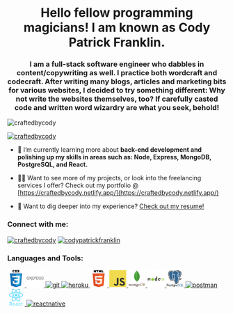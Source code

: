 <h1 align="center">Hello fellow programming magicians! I am known as Cody Patrick Franklin.</h1>
<h3 align="center">I am a full-stack software engineer who dabbles in content/copywriting as well. I practice both wordcraft and codecraft. After writing many blogs, articles and marketing bits for various websites, I decided to try something different: Why not write the websites themselves, too? If carefully casted code and written word wizardry are what you seek, behold!</h3>

<p align="left"> <img src="https://komarev.com/ghpvc/?username=craftedbycody&label=Profile%20views&color=0e75b6&style=flat" alt="craftedbycody" /> </p>

<p align="left"> <a href="https://twitter.com/craftedbycody" target="blank"><img src="https://img.shields.io/twitter/follow/craftedbycody?logo=twitter&style=for-the-badge" alt="craftedbycody" /></a> </p>

- 🌱 I’m currently learning more about **back-end development and polishing up my skills in areas such as: Node, Express, MongoDB, PostgreSQL, and React.**

- 👨‍💻 Want to see more of my projects, or look into the freelancing services I offer? Check out my portfolio @ [https://craftedbycody.netlify.app/](https://craftedbycody.netlify.app/)

- 📄 Want to dig deeper into my experience? [Check out my resume!](https://docs.google.com/document/d/1ZhIkak4zQVgQOzcfo4zoysLCUd-1aO4A/edit?usp=sharing&ouid=108223413109561243745&rtpof=true&sd=true)

<h3 align="left">Connect with me:</h3>
<p align="left">
<a href="https://twitter.com/craftedbycody" target="blank"><img align="center" src="https://raw.githubusercontent.com/rahuldkjain/github-profile-readme-generator/master/src/images/icons/Social/twitter.svg" alt="craftedbycody" height="30" width="40" /></a>
<a href="https://linkedin.com/in/codypatrickfranklin" target="blank"><img align="center" src="https://raw.githubusercontent.com/rahuldkjain/github-profile-readme-generator/master/src/images/icons/Social/linked-in-alt.svg" alt="codypatrickfranklin" height="30" width="40" /></a>
</p>

<h3 align="left">Languages and Tools:</h3>
<p align="left"> <a href="https://www.w3schools.com/css/" target="_blank" rel="noreferrer"> <img src="https://raw.githubusercontent.com/devicons/devicon/master/icons/css3/css3-original-wordmark.svg" alt="css3" width="40" height="40"/> </a> <a href="https://expressjs.com" target="_blank" rel="noreferrer"> <img src="https://raw.githubusercontent.com/devicons/devicon/master/icons/express/express-original-wordmark.svg" alt="express" width="40" height="40"/> </a> <a href="https://git-scm.com/" target="_blank" rel="noreferrer"> <img src="https://www.vectorlogo.zone/logos/git-scm/git-scm-icon.svg" alt="git" width="40" height="40"/> </a> <a href="https://heroku.com" target="_blank" rel="noreferrer"> <img src="https://www.vectorlogo.zone/logos/heroku/heroku-icon.svg" alt="heroku" width="40" height="40"/> </a> <a href="https://www.w3.org/html/" target="_blank" rel="noreferrer"> <img src="https://raw.githubusercontent.com/devicons/devicon/master/icons/html5/html5-original-wordmark.svg" alt="html5" width="40" height="40"/> </a> <a href="https://developer.mozilla.org/en-US/docs/Web/JavaScript" target="_blank" rel="noreferrer"> <img src="https://raw.githubusercontent.com/devicons/devicon/master/icons/javascript/javascript-original.svg" alt="javascript" width="40" height="40"/> </a> <a href="https://www.mongodb.com/" target="_blank" rel="noreferrer"> <img src="https://raw.githubusercontent.com/devicons/devicon/master/icons/mongodb/mongodb-original-wordmark.svg" alt="mongodb" width="40" height="40"/> </a> <a href="https://nodejs.org" target="_blank" rel="noreferrer"> <img src="https://raw.githubusercontent.com/devicons/devicon/master/icons/nodejs/nodejs-original-wordmark.svg" alt="nodejs" width="40" height="40"/> </a> <a href="https://www.postgresql.org" target="_blank" rel="noreferrer"> <img src="https://raw.githubusercontent.com/devicons/devicon/master/icons/postgresql/postgresql-original-wordmark.svg" alt="postgresql" width="40" height="40"/> </a> <a href="https://postman.com" target="_blank" rel="noreferrer"> <img src="https://www.vectorlogo.zone/logos/getpostman/getpostman-icon.svg" alt="postman" width="40" height="40"/> </a> <a href="https://reactjs.org/" target="_blank" rel="noreferrer"> <img src="https://raw.githubusercontent.com/devicons/devicon/master/icons/react/react-original-wordmark.svg" alt="react" width="40" height="40"/> </a> <a href="https://reactnative.dev/" target="_blank" rel="noreferrer"> <img src="https://reactnative.dev/img/header_logo.svg" alt="reactnative" width="40" height="40"/> </a> </p>
